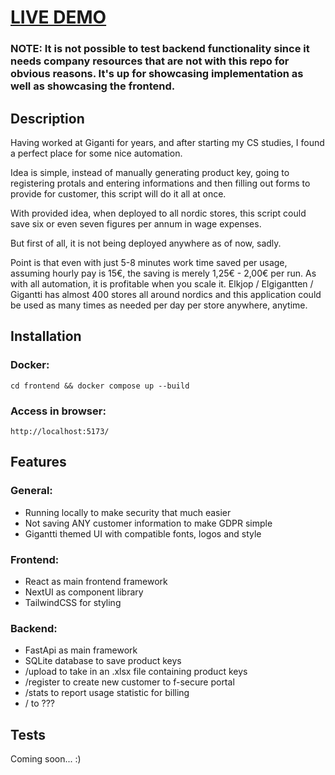 #  [<TILISKRIPTI> LIVE DEMO](https://gigantti-tiliskripti-4hxhmincj-joonasmykkanen.vercel.app/)

### NOTE: It is not possible to test backend functionality since it needs company resources that are not with this repo for obvious reasons. It's up for showcasing implementation as well as showcasing the frontend.

## Description

Having worked at Giganti for years, and after starting my CS studies, I found a perfect place for some nice automation.

Idea is simple, instead of manually generating product key, going to registering protals and entering informations and then filling out forms to provide for customer, this script will do it all at once.

With provided idea, when deployed to all nordic stores, this script could save six or even seven figures per annum in wage expenses.

But first of all, it is not being deployed anywhere as of now, sadly. 

Point is that even with just 5-8 minutes work time saved per usage, assuming hourly pay is 15€, the saving is merely 1,25€ - 2,00€ per run. As with all automation, it is profitable when you scale it.
Elkjop / Elgigantten / Gigantti has almost 400 stores all around nordics and this application could be used as many times as needed per day per store anywhere, anytime. 

## Installation

### Docker:
```
cd frontend && docker compose up --build
```

### Access in browser:
```
http://localhost:5173/
```

## Features

### General:
- Running locally to make security that much easier
- Not saving ANY customer information to make GDPR simple
- Gigantti themed UI with compatible fonts, logos and style

### Frontend:
- React as main frontend framework
- NextUI as component library
- TailwindCSS for styling

### Backend:
- FastApi as main framework
- SQLite database to save product keys
- /upload to take in an .xlsx file containing product keys
- /register to create new customer to f-secure portal
- /stats to report usage statistic for billing
- / to ???

## Tests

Coming soon... :)
